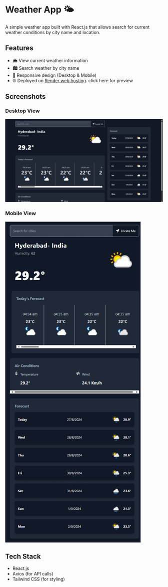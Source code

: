 # Weather App 🌤️

A simple weather app built with React.js that allows  search for current weather conditions by city name and location.

## Features

- 🌦️ View current weather information
- 🏙️ Search weather by city name
- 📱 Responsive design (Desktop & Mobile)
- 🌐 Deployed on [Render web hosting](https://your-deployed-link.com). click here for preview

## Screenshots

### Desktop View
![Desktop View](./assets/Screenshot%202024-08-27%20152705.png)

### Mobile View
![Mobile View](./assets/image.png)
 

## Tech Stack

- React.js
- Axios (for API calls)
- Tailwind CSS (for styling)